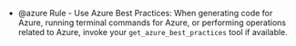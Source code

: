 - @azure Rule - Use Azure Best Practices: When generating code for Azure, running terminal commands for Azure, or performing operations related to Azure, invoke your `get_azure_best_practices` tool if available.
